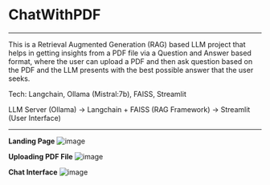 # ChatWithPDF
---
This is a Retrieval Augmented Generation (RAG) based LLM project that helps in getting insights from a PDF file via a Question and Answer based format, where the user can upload a PDF and then ask question based on the PDF and the LLM presents with the best possible answer that the user seeks.

Tech: Langchain, Ollama (Mistral:7b), FAISS, Streamlit

LLM Server (Ollama) -> Langchain + FAISS (RAG Framework) -> Streamlit (User Interface)

---
**Landing Page**
![image](https://github.com/user-attachments/assets/2ac7901d-47a7-43bf-8b44-2472c9a8e506)

**Uploading PDF File**
![image](https://github.com/user-attachments/assets/d2993497-bb5e-43ab-9588-989f7dc8cbc2)

**Chat Interface**
![image](https://github.com/user-attachments/assets/16817d62-0ea5-4dcc-beac-f58e4503493a)

